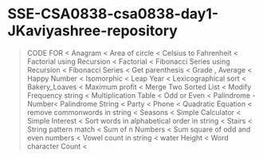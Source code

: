 # SSE-CSA0838-csa0838-day1-JKaviyashree-repository
> CODE FOR <
> Anagram <
> Area of circle <
> Celsius to Fahrenheit <
> Factorial using Recursion <
> Factorial <
> Fibonacci Series using Recursion <
> Fibonacci Series <
> Get parenthesis <
> Grade , Average <
> Happy Number <
> Isomorphic <
> Leap Year <
> Lexicographical sort < 
> Bakery_Loaves <
> Maximum profit <
> Merge Two Sorted List <
> Modify Frequency string <
> Multiplication Table <
> Odd or Even <
> Palindrome - Number<
> Palindrome String <
> Party <
> Phone <
> Quadratic Equation <
> remove commonwords in string <
> Seasons <
> Simple Calculator <
> Simple Interest <
> Sort words in alphabetical order in string <
> Stairs <
> String pattern match <
> Sum of n Numbers <
> Sum square of odd and even numbers <
> Vowel count in string <
> water Height <
> Word character Count <
